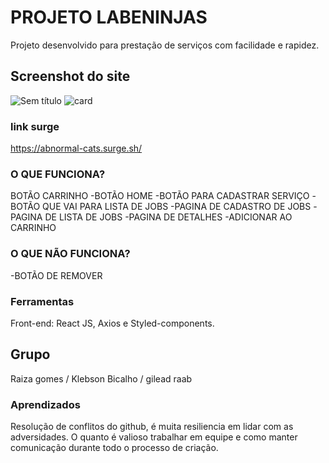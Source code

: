 # PROJETO LABENINJAS
 
Projeto desenvolvido para prestação de serviços com facilidade e rapidez.


## Screenshot do site

![Sem título](https://user-images.githubusercontent.com/104535505/177064265-93c905c8-ae21-41be-bb9b-6024d19d9684.png)
![card](https://user-images.githubusercontent.com/104535505/177064345-28409252-8d64-4214-89ac-91fbe484ccd8.png)



### link surge 
https://abnormal-cats.surge.sh/


### O QUE FUNCIONA?

BOTÃO CARRINHO
-BOTÃO HOME
-BOTÃO PARA CADASTRAR SERVIÇO
-BOTÃO QUE VAI PARA LISTA DE JOBS
-PAGINA DE CADASTRO DE JOBS
-PAGINA DE LISTA DE JOBS
-PAGINA DE DETALHES
-ADICIONAR AO CARRINHO


### O QUE NÃO FUNCIONA?

-BOTÃO DE REMOVER


### Ferramentas

Front-end: React JS, Axios e Styled-components.

## Grupo
Raiza gomes /
Klebson Bicalho /
gilead raab

### Aprendizados

Resolução de conflitos do github, é muita resiliencia em lidar com as adversidades. O quanto é valioso trabalhar em equipe e como manter comunicação durante todo o processo de criação.


